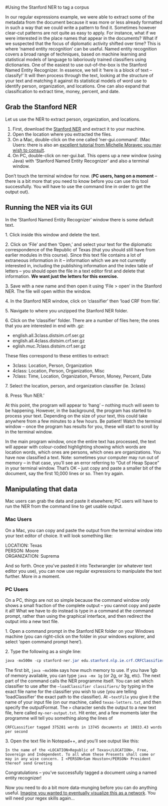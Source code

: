 #Using the Stanford NER to tag a corpus

In our regular expressions example, we were able to extract some of the metadata from the document because it was more or less already formatted in such a way that we could write a pattern to find it. Sometimes however clear-cut patterns are not quite as easy to apply. For instance, what if we were interested in the place names that appear in the documents? What if we suspected that the focus of diplomatic activity shifted over time? This is where ‘named entity recognition’ can be useful. Named entity recognition covers a broad range of techniques, based on machine learning and statistical models of language to laboriously trained classifiers using dictionaries. One of the easiest to use out-of-the-box is the Stanford Named Entity Recognizer.  In essence, we tell it ‘here is a block of text – classify!’ It will then process through the text, looking at the structure of your text and matching it against its statistical models of word use to identify person, organization, and locations. One can also expand that classification to extract time, money, percent, and date. 

## Grab the Stanford NER

Let us use the NER to extract person, organization, and locations.

1. First, download the [Stanford NER](https://nlp.stanford.edu/software/CRF-NER.shtml#Download) and extract it to your machine. 
2. Open the location where you extracted the files. 
3. On a Mac, double-click on the one called ‘ner-gui.command’. (Mac Users: there is also an [excellent tutorial from Michelle Moravec you may wish to consult](http://historyinthecity.blogspot.ca/2014/06/how-to-use-stanfords-ner-and-extract.html).
4. On PC, double-click on ner-gui.bat. This opens up a new window (using Java) with ‘Stanford Named Entity Recognizer’ and also a terminal window. 

Don’t touch the terminal window for now. (**PC users, hang on a moment** – there is a bit more that you need to know before you can use this tool successfully. You will have to use the command line in order to get the output out).

## Running the NER via its GUI

In the ‘Stanford Named Entity Recognizer’ window there is some default text. 

1\. Click inside this window and delete the text.

2\. Click on ‘File’ and then ‘Open,’ and select your text for the diplomatic correspondence of the Republic of Texas (that you should still have from earlier modules in this course). Since this text file contains a lot of extraneous information in it – information which we are not currently interested in, including the publishing information and the index table of letters – you should open the file in a text editor first and delete that information. **We want just the letters for this exercise.** 

3\. Save with a new name and then open it using ‘File > open’ in the Stanford NER. The file will open within the window. 

4\. In the Stanford NER window, click on ‘classifier’ then ‘load CRF from file’. 

5\. Navigate to where you unzipped the Stanford NER folder. 

6\. Click on the ‘classifier’ folder. There are a number of files here; the ones that you are interested in end with .gz:

+ english.all.3class.distsim.crf.ser.gz
+ english.all.4class.distsim.crf.ser.gz
+ eglish.muc.7class.distsim.crf.ser.gz

These files correspond to these entities to extract:

+ 3class:	Location, Person, Organization
+ 4class:	Location, Person, Organization, Misc
+ 7class:	Time, Location, Organization, Person, Money, Percent, Date

7\. Select the location, person, and organization classifier (ie. 3class)

8\. Press ‘Run NER.’ 

At this point, the program will appear to ‘hang’ – nothing much will seem to be happening. However, in the background, the program has started to process your text. Depending on the size of your text, this could take anywhere from a few minutes to a few hours. Be patient! Watch the terminal window – once the program has results for you, these will start to scroll by in the terminal window. 

In the main program window, once the entire text has processed, the text will appear with colour-coded highlighting showing which words are location words, which ones are persons, which ones are organizations. You have now classified a text. Note: sometimes your computer may run out of memory – in that case, you’ll see an error referring to “Out of Heap Space” in your terminal window. That’s OK – just copy and paste a smaller bit of the document, say the first 10,000 lines or so. Then try again.

## Manipulating that data

Mac users can grab the data and paste it elsewhere; PC users will have to run the NER from the command line to get usable output.

### Mac Users

On a Mac, you can copy and paste the output from the terminal window into your text editor of choice. It will look something like: 

LOCATION: Texas<br>
PERSON: Moore<br>
ORGANIZATION: Suprema<br>

And so forth. Once you've pasted it into Textwrangler (or whatever text editor you use), you can now use regular expressions to manipulate the text further. More in a moment.

### PC Users
On a PC, things are not so simple because the command window only shows a small fraction of the complete output – you cannot copy and paste it all! What we have to do instead is type in a command at the command prompt, rather than using the graphical interface, and then redirect the output into a new text file. 

1\.	Open a command prompt in the Stanford NER folder on your Windows machine (you can right-click on the folder in your windows explorer, and select ‘open command prompt here’).

2\.	Type the following as a single line:

```Java
java -mx500m -cp stanford-ner.jar edu.stanford.nlp.ie.crf.CRFClassifier -loadClassifier classifiers/english.all.3class.distsim.crf.ser.gz -textFile texas-letters.txt -outputFormat inlineXML > “my-ner-output.txt”
```

The first bit, ```java –mx500m``` says how much memory to use. If you have 1gb of memory available, you can type ```java –mx 1g``` (or 2g, or 3g, etc). The next part of the command calls the NER programme itself. You can set which classifier to use after the ```–loadClassifier classifiers/``` by typing in the exact file name for the classifier you wish to use (you are telling ‘loadClassifier’ the exact path to the classifier). At ```–textFile``` you give it the name of your input file (on our machine, called ```texas-letters.txt```, and then specify the outputFormat. The ```>``` character sends the output to a new text file, here called ```my-ner-output.txt```. Hit enter, and a few moments later the programme will tell you something along the lines of

```CRFCLassifier tagged 375281 words in 13745 documents at 10833.43 words per second ```

3\. Open the text file in Notepad++, and you’ll see output like this:

```In the name of the <LOCATION>Republic of Texas</LOCATION>, Free, Sovereign and Independent. To all whom these Presents shall come or may in any wise concern. I <PERSON>Sam Houston</PERSON> President thereof send Greeting```

Congratulations – you’ve successfully tagged a document using a named entity recognizer!

Now you need to do a bit more data-munging before you can do anything useful. [Imagine you wanted to eventually visualize this as a network](regex-ner.md). You will need your regex skills again...

